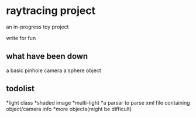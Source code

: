 # raytracing project
an in-progress toy project

write for fun

## what have been down
a basic pinhole camera
a sphere object

## todolist
*light class
*shaded image
*multi-light
*a parsar to parse xml file containing object/camera info
*more objects(might be difficult)



